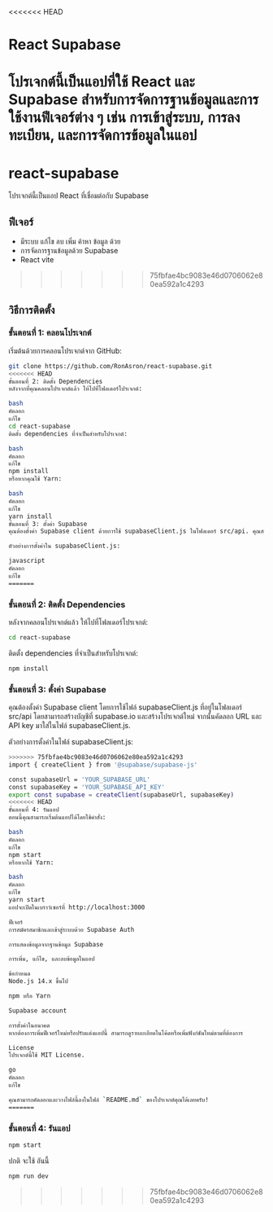 <<<<<<< HEAD
# React Supabase

โปรเจกต์นี้เป็นแอปที่ใช้ React และ Supabase สำหรับการจัดการฐานข้อมูลและการใช้งานฟีเจอร์ต่าง ๆ เช่น การเข้าสู่ระบบ, การลงทะเบียน, และการจัดการข้อมูลในแอป
=======
# react-supabase

โปรเจกต์นี้เป็นแอป React ที่เชื่อมต่อกับ Supabase

## ฟีเจอร์

- มีระบบ แก้ไข ลบ เพิ่ม ค้าหา ข้อมูล ด้วย 
- การจัดการฐานข้อมูลด้วย Supabase
- React vite 
>>>>>>> 75fbfae4bc9083e46d0706062e80ea592a1c4293

## วิธีการติดตั้ง

### ขั้นตอนที่ 1: คลอนโปรเจกต์

เริ่มต้นด้วยการคลอนโปรเจกต์จาก GitHub:

```bash
git clone https://github.com/RonAsron/react-supabase.git
<<<<<<< HEAD
ขั้นตอนที่ 2: ติดตั้ง Dependencies
หลังจากที่คุณคลอนโปรเจกต์แล้ว ให้ไปที่โฟลเดอร์โปรเจกต์:

bash
คัดลอก
แก้ไข
cd react-supabase
ติดตั้ง dependencies ที่จำเป็นสำหรับโปรเจกต์:

bash
คัดลอก
แก้ไข
npm install
หรือหากคุณใช้ Yarn:

bash
คัดลอก
แก้ไข
yarn install
ขั้นตอนที่ 3: ตั้งค่า Supabase
คุณต้องตั้งค่า Supabase client ด้วยการใช้ supabaseClient.js ในโฟลเดอร์ src/api. คุณสามารถสร้างบัญชีที่ Supabase และสร้างโปรเจกต์ใหม่ได้ จากนั้นคัดลอก URL และ API key และใส่ในไฟล์ supabaseClient.js.

ตัวอย่างการตั้งค่าใน supabaseClient.js:

javascript
คัดลอก
แก้ไข
=======
```
### ขั้นตอนที่ 2: ติดตั้ง Dependencies
หลังจากคลอนโปรเจกต์แล้ว ให้ไปที่โฟลเดอร์โปรเจกต์:

```bash
cd react-supabase
```

ติดตั้ง dependencies ที่จำเป็นสำหรับโปรเจกต์:
```bash
npm install
```

### ขั้นตอนที่ 3: ตั้งค่า Supabase
คุณต้องตั้งค่า Supabase client โดยการใช้ไฟล์ supabaseClient.js ที่อยู่ในโฟลเดอร์ src/api โดยสามารถสร้างบัญชีที่ supabase.io และสร้างโปรเจกต์ใหม่ จากนั้นคัดลอก URL และ API key มาใส่ในไฟล์ supabaseClient.js.

ตัวอย่างการตั้งค่าในไฟล์ supabaseClient.js:
```bash
>>>>>>> 75fbfae4bc9083e46d0706062e80ea592a1c4293
import { createClient } from '@supabase/supabase-js'

const supabaseUrl = 'YOUR_SUPABASE_URL'
const supabaseKey = 'YOUR_SUPABASE_API_KEY'
export const supabase = createClient(supabaseUrl, supabaseKey)
<<<<<<< HEAD
ขั้นตอนที่ 4: รันแอป
ตอนนี้คุณสามารถเริ่มต้นแอปได้โดยใช้คำสั่ง:

bash
คัดลอก
แก้ไข
npm start
หรือหากใช้ Yarn:

bash
คัดลอก
แก้ไข
yarn start
แอปจะเปิดในเบราว์เซอร์ที่ http://localhost:3000

ฟีเจอร์
การสมัครสมาชิกและเข้าสู่ระบบด้วย Supabase Auth

การแสดงข้อมูลจากฐานข้อมูล Supabase

การเพิ่ม, แก้ไข, และลบข้อมูลในแอป

ข้อกำหนด
Node.js 14.x ขึ้นไป

npm หรือ Yarn

Supabase account

การตั้งค่าในอนาคต
หากต้องการเพิ่มฟีเจอร์ใหม่หรือปรับแต่งแอปนี้ สามารถดูรายละเอียดในโค้ดหรือเพิ่มฟังก์ชันใหม่ตามที่ต้องการ

License
โปรเจกต์นี้ใช้ MIT License.

go
คัดลอก
แก้ไข

คุณสามารถคัดลอกและวางไฟล์นี้ลงในไฟล์ `README.md` ของโปรเจกต์คุณได้เลยครับ!
=======
```

### ขั้นตอนที่ 4: รันแอป

```bash
npm start
```
ปกติ จะใช้ อันนี้ 
```bash
npm run dev
```



>>>>>>> 75fbfae4bc9083e46d0706062e80ea592a1c4293
